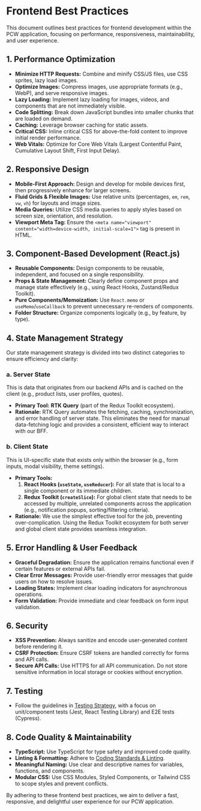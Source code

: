 # Frontend Best Practices

This document outlines best practices for frontend development within the PCW application, focusing on performance, responsiveness, maintainability, and user experience.

## 1. Performance Optimization

*   **Minimize HTTP Requests:** Combine and minify CSS/JS files, use CSS sprites, lazy load images.
*   **Optimize Images:** Compress images, use appropriate formats (e.g., WebP), and serve responsive images.
*   **Lazy Loading:** Implement lazy loading for images, videos, and components that are not immediately visible.
*   **Code Splitting:** Break down JavaScript bundles into smaller chunks that are loaded on demand.
*   **Caching:** Leverage browser caching for static assets.
*   **Critical CSS:** Inline critical CSS for above-the-fold content to improve initial render performance.
*   **Web Vitals:** Optimize for Core Web Vitals (Largest Contentful Paint, Cumulative Layout Shift, First Input Delay).

## 2. Responsive Design

*   **Mobile-First Approach:** Design and develop for mobile devices first, then progressively enhance for larger screens.
*   **Fluid Grids & Flexible Images:** Use relative units (percentages, `em`, `rem`, `vw`, `vh`) for layouts and image sizes.
*   **Media Queries:** Utilize CSS media queries to apply styles based on screen size, orientation, and resolution.
*   **Viewport Meta Tag:** Ensure the `<meta name="viewport" content="width=device-width, initial-scale=1">` tag is present in HTML.

## 3. Component-Based Development (React.js)

*   **Reusable Components:** Design components to be reusable, independent, and focused on a single responsibility.
*   **Props & State Management:** Clearly define component props and manage state effectively (e.g., using React Hooks, Zustand/Redux Toolkit).
*   **Pure Components/Memoization:** Use `React.memo` or `useMemo`/`useCallback` to prevent unnecessary re-renders of components.
*   **Folder Structure:** Organize components logically (e.g., by feature, by type).

## 4. State Management Strategy

Our state management strategy is divided into two distinct categories to ensure efficiency and clarity:

### a. Server State
This is data that originates from our backend APIs and is cached on the client (e.g., product lists, user profiles, quotes).

*   **Primary Tool:** **RTK Query** (part of the Redux Toolkit ecosystem).
*   **Rationale:** RTK Query automates the fetching, caching, synchronization, and error handling of server state. This eliminates the need for manual data-fetching logic and provides a consistent, efficient way to interact with our BFF.

### b. Client State
This is UI-specific state that exists only within the browser (e.g., form inputs, modal visibility, theme settings).

*   **Primary Tools:**
    1.  **React Hooks (`useState`, `useReducer`):** For all state that is local to a single component or its immediate children.
    2.  **Redux Toolkit (`createSlice`):** For global client state that needs to be accessed by multiple, unrelated components across the application (e.g., notification popups, sorting/filtering criteria).
*   **Rationale:** We use the simplest effective tool for the job, preventing over-complication. Using the Redux Toolkit ecosystem for both server and global client state provides seamless integration.

## 5. Error Handling & User Feedback

*   **Graceful Degradation:** Ensure the application remains functional even if certain features or external APIs fail.
*   **Clear Error Messages:** Provide user-friendly error messages that guide users on how to resolve issues.
*   **Loading States:** Implement clear loading indicators for asynchronous operations.
*   **Form Validation:** Provide immediate and clear feedback on form input validation.

## 6. Security

*   **XSS Prevention:** Always sanitize and encode user-generated content before rendering it.
*   **CSRF Protection:** Ensure CSRF tokens are handled correctly for forms and API calls.
*   **Secure API Calls:** Use HTTPS for all API communication. Do not store sensitive information in local storage or cookies without encryption.

## 7. Testing

*   Follow the guidelines in [Testing Strategy](../../04_development_workflow/03_testing_strategy.md), with a focus on unit/component tests (Jest, React Testing Library) and E2E tests (Cypress).

## 8. Code Quality & Maintainability

*   **TypeScript:** Use TypeScript for type safety and improved code quality.
*   **Linting & Formatting:** Adhere to [Coding Standards & Linting](../../04_development_workflow/02_coding_standards_linting.md).
*   **Meaningful Naming:** Use clear and descriptive names for variables, functions, and components.
*   **Modular CSS:** Use CSS Modules, Styled Components, or Tailwind CSS to scope styles and prevent conflicts.

By adhering to these frontend best practices, we aim to deliver a fast, responsive, and delightful user experience for our PCW application.